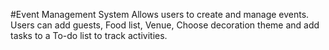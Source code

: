 #Event Management System
Allows users to create and manage events. Users can add guests, Food list, Venue, Choose decoration theme and add tasks to a To-do list to track activities.

